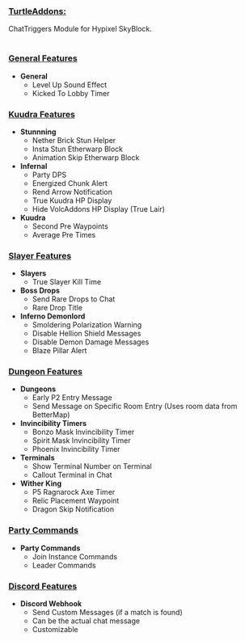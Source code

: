 ### <u>TurtleAddons:</u>
ChatTriggers Module for Hypixel SkyBlock.
<br>
<br>

### <u>General Features</u>
- **General**
    - Level Up Sound Effect
    - Kicked To Lobby Timer
### <u>Kuudra Features</u>
- **Stunnning**
    - Nether Brick Stun Helper
    - Insta Stun Etherwarp Block
    - Animation Skip Etherwarp Block
- **Infernal**
    - Party DPS
    - Energized Chunk Alert
    - Rend Arrow Notification
    - True Kuudra HP Display
    - Hide VolcAddons HP Display (True Lair)
- **Kuudra**
    - Second Pre Waypoints
    - Average Pre Times
### <u>Slayer Features</u>
- **Slayers**
    - True Slayer Kill Time
- **Boss Drops**
    - Send Rare Drops to Chat
    - Rare Drop Title
- **Inferno Demonlord**
    - Smoldering Polarization Warning
    - Disable Hellion Shield Messages
    - Disable Demon Damage Messages
    - Blaze Pillar Alert
### <u>Dungeon Features</u>
-  **Dungeons**
    - Early P2 Entry Message
    - Send Message on Specific Room Entry (Uses room data from BetterMap)
-  **Invincibility Timers**
    - Bonzo Mask Invincibility Timer
    - Spirit Mask Invincibility Timer
    - Phoenix Invincibility Timer
- **Terminals**
    - Show Terminal Number on Terminal
    - Callout Terminal in Chat
- **Wither King**
    - P5 Ragnarock Axe Timer
    - Relic Placement Waypoint
    - Dragon Skip Notification
### <u>Party Commands</u>
- **Party Commands**
    - Join Instance Commands
    - Leader Commands
### <u>Discord Features</u>
- **Discord Webhook**
    - Send Custom Messages (if a match is found)
    - Can be the actual chat message
    - Customizable

